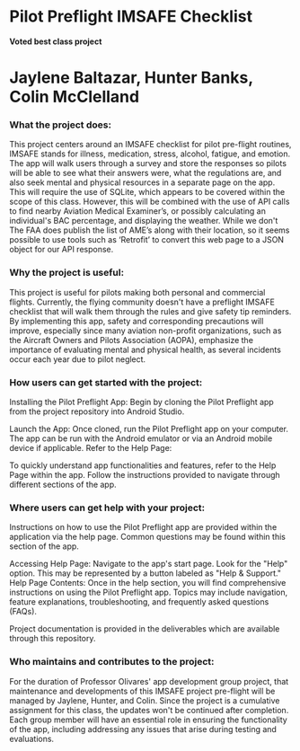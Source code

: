 # Pilot Preflight IMSAFE Checklist 
**Voted best class project**
# Jaylene Baltazar, Hunter Banks, Colin McClelland

### What the project does:
This project centers around an IMSAFE checklist for pilot pre-flight routines, IMSAFE 
stands for illness, medication, stress, alcohol, fatigue, and emotion. The app will
walk users through a survey and store the responses so pilots will be able to see what
their answers were, what the regulations are, and also seek mental and physical resources in a 
separate page on the app.
This will require the use of SQLite, which appears to be covered within the scope of this class. 
However, this will be combined with the use of API calls to find nearby Aviation Medical Examiner’s, 
or possibly calculating an individual's BAC percentage, and displaying the weather. While we don't 
The FAA does publish the list of AME’s along with their location, so it seems possible to use tools 
such as ‘Retrofit’ to convert this web page to a JSON object for our API response.

### Why the project is useful:
This project is useful for pilots making both personal and commercial flights. Currently, 
the flying community doesn't have a preflight IMSAFE checklist that will walk them through
the rules and give safety tip reminders. By implementing this app, safety and corresponding precautions
will improve, especially since many aviation non-profit organizations, such as the Aircraft 
Owners and Pilots Association (AOPA), emphasize the importance of evaluating mental and 
physical health, as several incidents occur each year due to pilot neglect.



### How users can get started with the project:

Installing the Pilot Preflight App:
Begin by cloning the Pilot Preflight app from the project repository into Android Studio.

Launch the App:
Once cloned, run the Pilot Preflight app on your computer.
The app can be run with the Android emulator or via an Android mobile device if applicable.
Refer to the Help Page:

To quickly understand app functionalities and features, refer to the Help Page within the app. 
Follow the instructions provided to navigate through different sections of the app.


### Where users can get help with your project: 
Instructions on how to use the Pilot Preflight app are provided within the application via the help page. Common questions 
may be found within this section of the app.

Accessing Help Page:
Navigate to the app's start page.
Look for the "Help" option. This may be represented by a button labeled as "Help & Support."
Help Page Contents:
Once in the help section, you will find comprehensive instructions on using the Pilot Preflight app.
Topics may include navigation, feature explanations, troubleshooting, and frequently asked questions (FAQs).

Project documentation is provided in the deliverables which are available through this repository.

### Who maintains and contributes to the project:
For the duration of Professor Olivares' app development group project, that maintenance and developments of this 
IMSAFE project pre-flight will be managed by Jaylene, Hunter, and Colin. Since the project is a cumulative assignment
for this class, the updates won't be continued after completion. Each group member will have an essential role in 
ensuring the functionality of the app, including addressing any issues that arise during testing and evaluations. 




